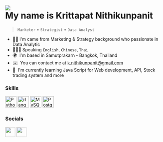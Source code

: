 # ![](https://user-images.githubusercontent.com/18350557/176309783-0785949b-9127-417c-8b55-ab5a4333674e.gif) </br> My name is Krittapat Nithikunpanit
> `Marketer` • `Strategist` • `Data Analyst`

* 👱🏼  I'm came from Marketing & Strategy background who passionate in Data Analytic
* 🧑🏻‍💻  Speaking `English`, `Chinese`, `Thai`
* 🌍  I'm based in Samutprakarn - Bangkok, Thailand
* ✉️  You can contact me at [k.nithikunpanit@gmail.com](mailto:k.nithikunpanit@gmail.com)
* 🧠  I'm currently learning Java Script for Web development, API, Stock trading system and more

### Skills


<p align="left">
<a href="https://www.python.org/" target="_blank" rel="noreferrer"><img src="https://raw.githubusercontent.com/danielcranney/readme-generator/main/public/icons/skills/python-colored.svg" width="36" height="36" alt="Python" /></a>
<a href="https://www.r-project.org/" target="_blank" rel="noreferrer"><img src="https://raw.githubusercontent.com/danielcranney/readme-generator/main/public/icons/skills/rlang-colored.svg" width="36" height="36" alt="rlang" /></a>
<a href="https://www.mysql.com/" target="_blank" rel="noreferrer"><img src="https://raw.githubusercontent.com/danielcranney/readme-generator/main/public/icons/skills/mysql-colored.svg" width="36" height="36" alt="MySQL" /></a>
<a href="https://www.postgresql.org/" target="_blank" rel="noreferrer"><img src="https://raw.githubusercontent.com/danielcranney/readme-generator/main/public/icons/skills/postgresql-colored.svg" width="36" height="36" alt="PostgreSQL" /></a>
</p>


### Socials

<p align="left"><a href="https://www.linkedin.com/in/krittapat-nithikunpanit-4b475623b/" target="_blank" rel="noreferrer"><img src="https://raw.githubusercontent.com/danielcranney/readme-generator/main/public/icons/socials/linkedin.svg" width="32" height="32" /></a> <a href="https://www.github.com/KrittapatNithikunpanit" target="_blank" rel="noreferrer"><img src="https://raw.githubusercontent.com/danielcranney/readme-generator/main/public/icons/socials/github.svg" width="32" height="32" /></a></p>

